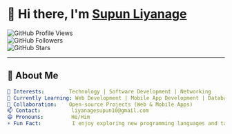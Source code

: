 # 👋 Hi there, I'm [Supun Liyanage](https://github.com/SupunLiyanage88)  

![GitHub Profile Views](https://komarev.com/ghpvc/?username=SupunLiyanage88&color=brightgreen)  
![GitHub Followers](https://img.shields.io/github/followers/SupunLiyanage88?style=social)  
![GitHub Stars](https://img.shields.io/github/stars/SupunLiyanage88?style=social)

---

## 🌟 About Me  

```yaml
👀 Interests:        Technology | Software Development | Networking  
🌱 Currently Learning: Web Development | Mobile App Development | Database Management  
💞️ Collaboration:    Open-source Projects (Web & Mobile Apps)  
📫 Contact:          liyanagesupun10@gmail.com  
😄 Pronouns:         He/Him  
⚡ Fun Fact:          I enjoy exploring new programming languages and tackling complex coding challenges!  



